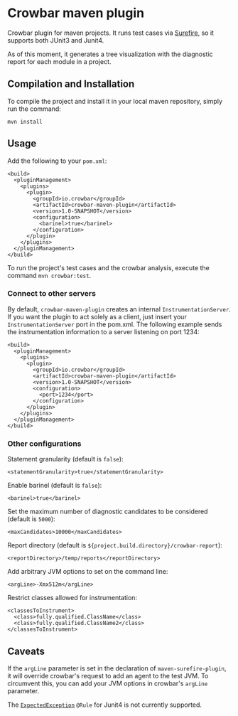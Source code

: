 # Crowbar maven plugin

Crowbar plugin for maven projects.
It runs test cases via [Surefire](https://maven.apache.org/surefire/maven-surefire-plugin/), so it supports both JUnit3 and Junit4.

As of this moment, it generates a tree visualization with the diagnostic report for each module in a project.

## Compilation and Installation

To compile the project and install it in your local maven repository, simply run the command:
```
mvn install
```

## Usage

Add the following to your `pom.xml`:
```
<build>
  <pluginManagement>
    <plugins>
      <plugin>
        <groupId>io.crowbar</groupId>
        <artifactId>crowbar-maven-plugin</artifactId>
        <version>1.0-SNAPSHOT</version>
        <configuration>
          <barinel>true</barinel>
        </configuration>
      </plugin>
    </plugins>
  </pluginManagement>
</build>
```

To run the project's test cases and the crowbar analysis, execute the command `mvn crowbar:test`.

### Connect to other servers
By default, `crowbar-maven-plugin` creates an internal `InstrumentationServer`. If you want the plugin to act solely as a client, just insert your `InstrumentationServer` port in the pom.xml. The following example sends the instrumentation information to a server listening on port 1234:
```
<build>
  <pluginManagement>
    <plugins>
      <plugin>
        <groupId>io.crowbar</groupId>
        <artifactId>crowbar-maven-plugin</artifactId>
        <version>1.0-SNAPSHOT</version>
        <configuration>
          <port>1234</port>
        </configuration>
      </plugin>
    </plugins>
  </pluginManagement>
</build>
```

### Other configurations
Statement granularity (default is `false`):
```
<statementGranularity>true</statementGranularity>
```

Enable barinel (default is `false`):
```
<barinel>true</barinel>
```

Set the maximum number of diagnostic candidates to be considered (default is `5000`):
```
<maxCandidates>10000</maxCandidates>
```

Report directory (default is `${project.build.directory}/crowbar-report`):
```
<reportDirectory>/temp/reports</reportDirectory>
```

Add arbitrary JVM options to set on the command line:
```
<argLine>-Xmx512m</argLine>
```

Restrict classes allowed for instrumentation:
```
<classesToInstrument>
  <class>fully.qualified.ClassName</class>
  <class>fully.qualified.ClassName2</class>
</classesToInstrument>
```

## Caveats
If the `argLine` parameter is set in the declaration of `maven-surefire-plugin`, it will override crowbar's request to add an agent to the test JVM. 
To circumvent this, you can add your JVM options in crowbar's `argLine` parameter.

The [`ExpectedException`](http://junit.org/apidocs/org/junit/rules/ExpectedException.html) `@Rule` for Junit4 is not currently supported.
